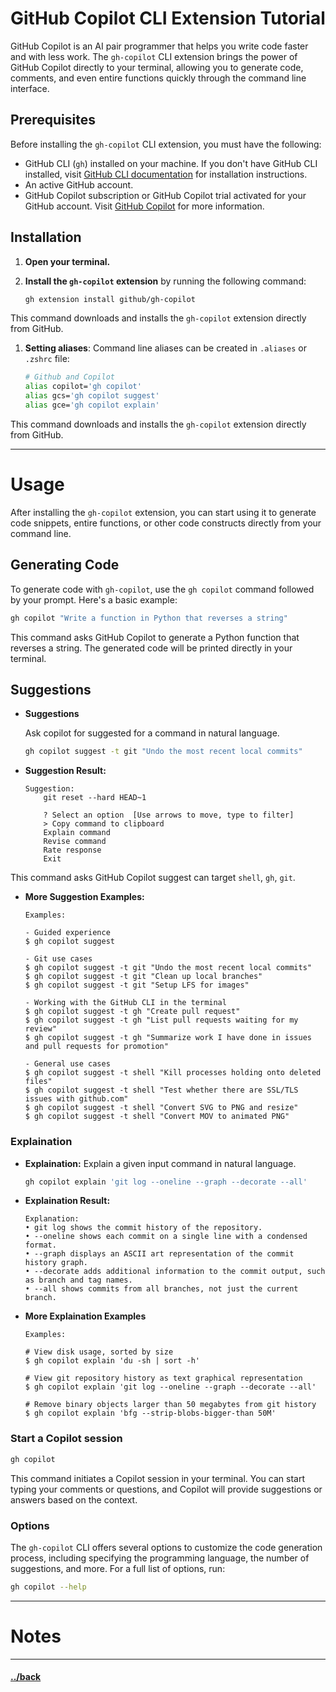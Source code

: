 # GitHub Copilot CLI Extension Tutorial

GitHub Copilot is an AI pair programmer that helps you write code faster and with less work. The `gh-copilot` CLI extension brings the power of GitHub Copilot directly to your terminal, allowing you to generate code, comments, and even entire functions quickly through the command line interface.

## Prerequisites

Before installing the `gh-copilot` CLI extension, you must have the following:
- GitHub CLI (`gh`) installed on your machine. If you don't have GitHub CLI installed, visit [GitHub CLI documentation](https://cli.github.com/manual/installation) for installation instructions.
- An active GitHub account.
- GitHub Copilot subscription or GitHub Copilot trial activated for your GitHub account. Visit [GitHub Copilot](https://copilot.github.com/) for more information.

## Installation

1. **Open your terminal.**

2. **Install the `gh-copilot` extension** by running the following command:

    ```bash
    gh extension install github/gh-copilot
    ```

This command downloads and installs the `gh-copilot` extension directly from GitHub.


1. **Setting aliases**:
   Command line aliases can be created in `.aliases` or `.zshrc` file:

    ```bash
    # Github and Copilot
    alias copilot='gh copilot'
    alias gcs='gh copilot suggest'
    alias gce='gh copilot explain'
    ```

This command downloads and installs the `gh-copilot` extension directly from GitHub.


---
# Usage

After installing the `gh-copilot` extension, you can start using it to generate code snippets, entire functions, or other code constructs directly from your command line.

## Generating Code

To generate code with `gh-copilot`, use the `gh copilot` command followed by your prompt. Here's a basic example:

```bash
gh copilot "Write a function in Python that reverses a string"
```

This command asks GitHub Copilot to generate a Python function that reverses a string. The generated code will be printed directly in your terminal.


## Suggestions

- **Suggestions**

    Ask copilot for suggested for a command in natural language.

    ```bash
    gh copilot suggest -t git "Undo the most recent local commits"
    ```

- **Suggestion Result:**
    ```
    Suggestion:
        git reset --hard HEAD~1
        
        ? Select an option  [Use arrows to move, type to filter]
        > Copy command to clipboard
        Explain command
        Revise command
        Rate response
        Exit
  ```

This command asks GitHub Copilot suggest can target `shell`, `gh`, `git`.


- **More Suggestion Examples:**
    ```
    Examples:

    - Guided experience
    $ gh copilot suggest

    - Git use cases
    $ gh copilot suggest -t git "Undo the most recent local commits" 
    $ gh copilot suggest -t git "Clean up local branches" 
    $ gh copilot suggest -t git "Setup LFS for images" 

    - Working with the GitHub CLI in the terminal
    $ gh copilot suggest -t gh "Create pull request"
    $ gh copilot suggest -t gh "List pull requests waiting for my review"
    $ gh copilot suggest -t gh "Summarize work I have done in issues and pull requests for promotion"

    - General use cases
    $ gh copilot suggest -t shell "Kill processes holding onto deleted files"
    $ gh copilot suggest -t shell "Test whether there are SSL/TLS issues with github.com"
    $ gh copilot suggest -t shell "Convert SVG to PNG and resize"
    $ gh copilot suggest -t shell "Convert MOV to animated PNG"
    ```



### Explaination

- **Explaination:** Explain a given input command in natural language.

    ```bash
    gh copilot explain 'git log --oneline --graph --decorate --all'
    ```

- **Explaination Result:**
    ```
    Explanation:                       
    • git log shows the commit history of the repository.
    • --oneline shows each commit on a single line with a condensed format.
    • --graph displays an ASCII art representation of the commit history graph.
    • --decorate adds additional information to the commit output, such as branch and tag names.
    • --all shows commits from all branches, not just the current branch.  
  ```



- **More Explaination Examples**
    ```
    Examples:

    # View disk usage, sorted by size
    $ gh copilot explain 'du -sh | sort -h'

    # View git repository history as text graphical representation
    $ gh copilot explain 'git log --oneline --graph --decorate --all'

    # Remove binary objects larger than 50 megabytes from git history
    $ gh copilot explain 'bfg --strip-blobs-bigger-than 50M'
    ```



### Start a Copilot session

  ```sh
  gh copilot
  ```

  This command initiates a Copilot session in your terminal. You can start typing your comments or questions, and Copilot will provide suggestions or answers based on the context.


### Options

The `gh-copilot` CLI offers several options to customize the code generation process, including specifying the programming language, the number of suggestions, and more. For a full list of options, run:

```bash
gh copilot --help
```





--- 
# Notes
> 

---

#### [../back](../README.md)
